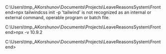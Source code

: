 C:\Users\tmp_AKorshunov\Documents\Projects\LeaveReasonsSystem\Frontend>npx tailwindcss init -p
'tailwind' is not recognized as an internal or external command,
operable program or batch file.

C:\Users\tmp_AKorshunov\Documents\Projects\LeaveReasonsSystem\Frontend>npx -v
10.9.2

C:\Users\tmp_AKorshunov\Documents\Projects\LeaveReasonsSystem\Frontend>
